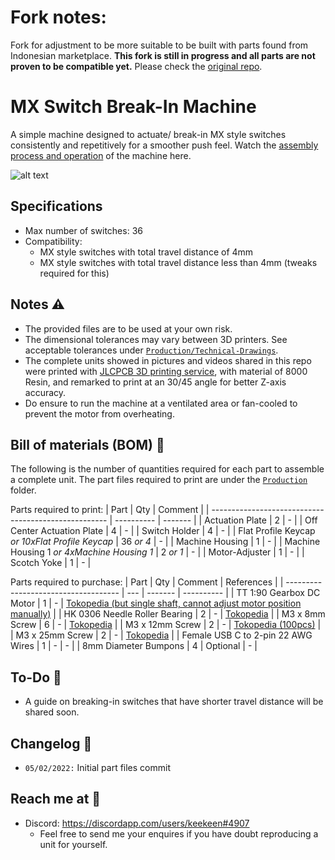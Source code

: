 # Fork notes:
Fork for adjustment to be more suitable to be built with parts found from Indonesian marketplace. **This fork is still in progress and all parts are not proven to be compatible yet.** Please check the [original repo](https://github.com/keekeen/MX-Switch-Break-In-Machine/).

# MX Switch Break-In Machine
A simple machine designed to actuate/ break-in MX style switches consistently and repetitively for a smoother push feel. Watch the [assembly process and operation](https://www.youtube.com/watch?v=iYIlCdo38ZM&list=PLLd9RKaLkD3lO_kQBJ3w394Xko4Nm3RR9) of the machine here.

![alt text][snapshot]

[snapshot]: /Images/DSC05789.jpg "Machine Snapshot"

## Specifications
- Max number of switches: 36
- Compatibility: 
  -  MX style switches with total travel distance of 4mm
  -  MX style switches with total travel distance less than 4mm (tweaks required for this)

## Notes ⚠️
- The provided files are to be used at your own risk.
- The dimensional tolerances may vary between 3D printers. See acceptable tolerances under [`Production/Technical-Drawings`](/Production/Technical-Drawings).
- The complete units showed in pictures and videos shared in this repo were printed with [JLCPCB 3D printing service](https://cart.jlcpcb.com/quote), with material of 8000 Resin, and remarked to print at an 30/45 angle for better Z-axis accuracy.
- Do ensure to run the machine at a ventilated area or fan-cooled to prevent the motor from overheating.

## Bill of materials (BOM) 📜
The following is the number of quantities required for each part to assemble a complete unit. The part files required to print are under the [`Production`](/Production) folder.

Parts required to print:
| Part                                                 | Qty        | Comment |
| ---------------------------------------------------- | ---------- | ------- |
| Actuation Plate                                      | 2          | -       |
| Off Center Actuation Plate                           | 4          | -       |
| Switch Holder                                        | 4          | -       |
| Flat Profile Keycap *or 10xFlat Profile Keycap*      | 36 *or 4*  | -       |
| Machine Housing                                      | 1          | -       |
| Machine Housing 1 *or 4xMachine Housing 1*           | 2 *or 1*   | -       |
| Motor-Adjuster                                       | 1          | -       |
| Scotch Yoke                                          | 1          | -       |

Parts required to purchase:
| Part                                 | Qty | Comment | References |
| ------------------------------------ | --- | ------- | ---------- |
| TT 1:90 Gearbox DC Motor             | 1   | - | [Tokopedia (but single shaft, cannot adjust motor position manually)](https://www.tokopedia.com/cncstorebandung/motor-dc-gearbox-metal-gear-tt-motor-single-shaft-all-metal) |
| HK 0306 Needle Roller Bearing        | 2   | - | [Tokopedia](https://www.tokopedia.com/rodabearing/hk-0306-tv-a-hk0306tva-needle-roller-bearing-laher-bambu) |
| M3 x 8mm Screw                       | 6   | - | [Tokopedia](https://www.tokopedia.com/rmbtools/baut-jp-m3-x-8-stainless-steel-baut-jp-stainless-m3-x-8-mm-sus-304) |
| M3 x 12mm Screw                      | 2   | - | [Tokopedia (100pcs)](https://www.tokopedia.com/rmbtools/baut-jp-m3-x-12-mm-sekrup-skrup-baut-jp-m3-x-12-isi-100pcs-jp0312?src=topads) |
| M3 x 25mm Screw                      | 2   | - | [Tokopedia](https://www.tokopedia.com/rmbtools/baut-jp-m3-x-25-stainless-steel-baut-jp-stainless-m3-x-25mm-sus-304) |
| Female USB C to 2-pin 22 AWG Wires   | 1   | - | - |
| 8mm Diameter Bumpons                 | 4   | Optional | - |

## To-Do 📝
- A guide on breaking-in switches that have shorter travel distance will be shared soon.

## Changelog 📒
- `05/02/2022:` Initial part files commit 

## Reach me at 📩
- Discord: https://discordapp.com/users/keekeen#4907
  - Feel free to send me your enquires if you have doubt reproducing a unit for yourself.
